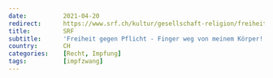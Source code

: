 ```yaml
---
date:          2021-04-20
redirect:      https://www.srf.ch/kultur/gesellschaft-religion/freiheit-gegen-pflicht-finger-weg-von-meinem-koerper-gilt-das-auch-fuer-den-staat
title:         SRF
subtitle:      'Freiheit gegen Pflicht - Finger weg von meinem Körper! Gilt das auch für den Staat?'
country:       CH
categories:    [Recht, Impfung]
tags:          [impfzwang]
---
```

